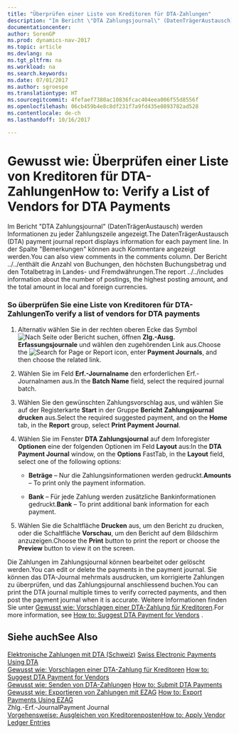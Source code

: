 ```yaml
---
title: "Überprüfen einer Liste von Kreditoren für DTA-Zahlungen"
description: "Im Bericht \"DTA Zahlungsjournal\" (DatenTrägerAustausch) werden Informationen zu jeder Zahlungszeile angezeigt. In der Spalte \"Bemerkungen\" können auch Kommentare angezeigt werden. Der Bericht ../../enthält die Anzahl von Buchungen, den höchsten Buchungsbetrag und den Totalbetrag in Landes- und Fremdwährungen."
documentationcenter: 
author: SorenGP
ms.prod: dynamics-nav-2017
ms.topic: article
ms.devlang: na
ms.tgt_pltfrm: na
ms.workload: na
ms.search.keywords: 
ms.date: 07/01/2017
ms.author: sgroespe
ms.translationtype: HT
ms.sourcegitcommit: 4fefaef7380ac10836fcac404eea006f55d8556f
ms.openlocfilehash: 06cb459b4e8c8df231f7a9fd435e0893782ad528
ms.contentlocale: de-ch
ms.lasthandoff: 10/16/2017

---
```

# <a name="how-to-verify-a-list-of-vendors-for-dta-payments"></a><span data-ttu-id="be2df-105">Gewusst wie: Überprüfen einer Liste von Kreditoren für DTA-Zahlungen</span><span class="sxs-lookup"><span data-stu-id="be2df-105">How to: Verify a List of Vendors for DTA Payments</span></span>
<span data-ttu-id="be2df-106">Im Bericht "DTA Zahlungsjournal" (DatenTrägerAustausch) werden Informationen zu jeder Zahlungszeile angezeigt.</span><span class="sxs-lookup"><span data-stu-id="be2df-106">The DatenTrägerAustausch (DTA) payment journal report displays information for each payment line.</span></span> <span data-ttu-id="be2df-107">In der Spalte "Bemerkungen" können auch Kommentare angezeigt werden.</span><span class="sxs-lookup"><span data-stu-id="be2df-107">You can also view comments in the comments column.</span></span> <span data-ttu-id="be2df-108">Der Bericht ../../enthält die Anzahl von Buchungen, den höchsten Buchungsbetrag und den Totalbetrag in Landes- und Fremdwährungen.</span><span class="sxs-lookup"><span data-stu-id="be2df-108">The report ../../includes information about the number of postings, the highest posting amount, and the total amount in local and foreign currencies.</span></span>  
  
### <a name="to-verify-a-list-of-vendors-for-dta-payments"></a><span data-ttu-id="be2df-109">So überprüfen Sie eine Liste von Kreditoren für DTA-Zahlungen</span><span class="sxs-lookup"><span data-stu-id="be2df-109">To verify a list of vendors for DTA payments</span></span>  
  
1.  <span data-ttu-id="be2df-110">Alternativ wählen Sie in der rechten oberen Ecke das Symbol ![Nach Seite oder Bericht suchen](media/ui-search/search_small.png "Nach Seite oder Bericht suchen"), öffnen **Zlg.-Ausg. Erfassungsjournale** und wählen den zugehörenden Link aus.</span><span class="sxs-lookup"><span data-stu-id="be2df-110">Choose the ![Search for Page or Report](media/ui-search/search_small.png "Search for Page or Report icon") icon, enter **Payment Journals**, and then choose the related link.</span></span>  
  
2.  <span data-ttu-id="be2df-111">Wählen Sie im Feld **Erf.-Journalname** den erforderlichen Erf.-Journalnamen aus.</span><span class="sxs-lookup"><span data-stu-id="be2df-111">In the **Batch Name** field, select the required journal batch.</span></span>  
  
3.  <span data-ttu-id="be2df-112">Wählen Sie den gewünschten Zahlungsvorschlag aus, und wählen Sie auf der Registerkarte **Start** in der Gruppe **Bericht** **Zahlungsjournal drucken** aus.</span><span class="sxs-lookup"><span data-stu-id="be2df-112">Select the required suggested payment, and on the **Home** tab, in the **Report** group, select **Print Payment Journal**.</span></span>  
  
4.  <span data-ttu-id="be2df-113">Wählen Sie im Fenster **DTA Zahlungsjournal** auf dem Inforegister **Optionen** eine der folgenden Optionen im Feld **Layout** aus:</span><span class="sxs-lookup"><span data-stu-id="be2df-113">In the **DTA Payment Journal** window, on the **Options** FastTab, in the **Layout** field, select one of the following options:</span></span>  
  
    -   <span data-ttu-id="be2df-114">**Beträge** – Nur die Zahlungsinformationen werden gedruckt.</span><span class="sxs-lookup"><span data-stu-id="be2df-114">**Amounts** – To print only the payment information.</span></span>  
  
    -   <span data-ttu-id="be2df-115">**Bank** – Für jede Zahlung werden zusätzliche Bankinformationen gedruckt.</span><span class="sxs-lookup"><span data-stu-id="be2df-115">**Bank** – To print additional bank information for each payment.</span></span>  
  
5.  <span data-ttu-id="be2df-116">Wählen Sie die Schaltfläche **Drucken** aus, um den Bericht zu drucken, oder die Schaltfläche **Vorschau**, um den Bericht auf dem Bildschirm anzuzeigen.</span><span class="sxs-lookup"><span data-stu-id="be2df-116">Choose the **Print** button to print the report or choose the **Preview** button to view it on the screen.</span></span>  
  
 <span data-ttu-id="be2df-117">Die Zahlungen im Zahlungsjournal können bearbeitet oder gelöscht werden.</span><span class="sxs-lookup"><span data-stu-id="be2df-117">You can edit or delete the payments in the payment journal.</span></span> <span data-ttu-id="be2df-118">Sie können das DTA-Journal mehrmals ausdrucken, um korrigierte Zahlungen zu überprüfen, und das Zahlungsjournal anschliessend buchen.</span><span class="sxs-lookup"><span data-stu-id="be2df-118">You can print the DTA journal multiple times to verify corrected payments, and then post the payment journal when it is accurate.</span></span> <span data-ttu-id="be2df-119">Weitere Informationen finden Sie unter [Gewusst wie: Vorschlagen einer DTA-Zahlung für Kreditoren](how-to-apply-vendor-ledger-entries.md).</span><span class="sxs-lookup"><span data-stu-id="be2df-119">For more information, see [How to: Suggest DTA Payment for Vendors](how-to-apply-vendor-ledger-entries.md) .</span></span>  
  
## <a name="see-also"></a><span data-ttu-id="be2df-120">Siehe auch</span><span class="sxs-lookup"><span data-stu-id="be2df-120">See Also</span></span>  
 <span data-ttu-id="be2df-121">[Elektronische Zahlungen mit DTA (Schweiz)](swiss-electronic-payments-using-dta.md) </span><span class="sxs-lookup"><span data-stu-id="be2df-121">[Swiss Electronic Payments Using DTA](swiss-electronic-payments-using-dta.md) </span></span>  
 <span data-ttu-id="be2df-122">[Gewusst wie: Vorschlagen einer DTA-Zahlung für Kreditoren](how-to-suggest-dta-payment-for-vendors.md) </span><span class="sxs-lookup"><span data-stu-id="be2df-122">[How to: Suggest DTA Payment for Vendors](how-to-suggest-dta-payment-for-vendors.md) </span></span>  
 <span data-ttu-id="be2df-123">[Gewusst wie: Senden von DTA-Zahlungen](how-to-submit-dta-payments.md) </span><span class="sxs-lookup"><span data-stu-id="be2df-123">[How to: Submit DTA Payments](how-to-submit-dta-payments.md) </span></span>  
 <span data-ttu-id="be2df-124">[Gewusst wie: Exportieren von Zahlungen mit EZAG](how-to-export-payments-using-ezag.md) </span><span class="sxs-lookup"><span data-stu-id="be2df-124">[How to: Export Payments Using EZAG](how-to-export-payments-using-ezag.md) </span></span>  
 <span data-ttu-id="be2df-125">Zhlg.-Erf.-Journal</span><span class="sxs-lookup"><span data-stu-id="be2df-125">Payment Journal</span></span>   
 [<span data-ttu-id="be2df-126">Vorgehensweise: Ausgleichen von Kreditorenposten</span><span class="sxs-lookup"><span data-stu-id="be2df-126">How to: Apply Vendor Ledger Entries</span></span>](how-to-apply-vendor-ledger-entries.md)
